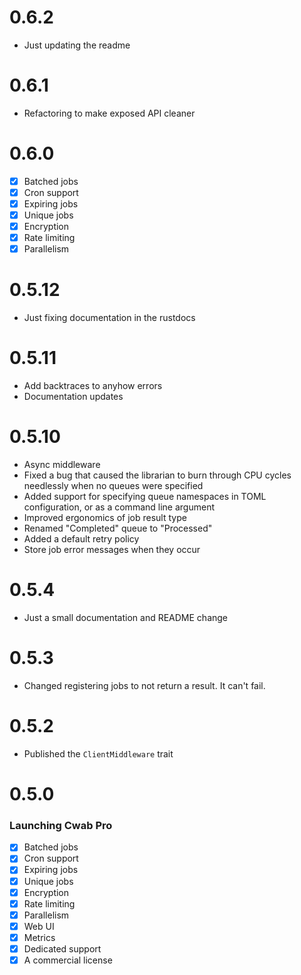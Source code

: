 # 0.6.2

- Just updating the readme

# 0.6.1

- Refactoring to make exposed API cleaner

# 0.6.0

- [x] Batched jobs
- [x] Cron support
- [x] Expiring jobs
- [x] Unique jobs
- [x] Encryption
- [x] Rate limiting
- [x] Parallelism

# 0.5.12

- Just fixing documentation in the rustdocs

# 0.5.11

- Add backtraces to anyhow errors
- Documentation updates

# 0.5.10

- Async middleware
- Fixed a bug that caused the librarian to burn through CPU cycles needlessly when no queues were specified
- Added support for specifying queue namespaces in TOML configuration, or as a command line argument
- Improved ergonomics of job result type
- Renamed "Completed" queue to "Processed"
- Added a default retry policy
- Store job error messages when they occur

# 0.5.4

- Just a small documentation and README change

# 0.5.3

- Changed registering jobs to not return a result. It can't fail.

# 0.5.2

- Published the `ClientMiddleware` trait

# 0.5.0

### Launching Cwab Pro

- [x] Batched jobs
- [x] Cron support
- [x] Expiring jobs
- [x] Unique jobs
- [x] Encryption
- [x] Rate limiting
- [x] Parallelism
- [x] Web UI
- [x] Metrics
- [x] Dedicated support
- [x] A commercial license
